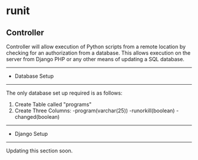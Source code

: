 # runit
## Controller

Controller will allow execution of Python scripts from a remote location by checking
 for an authorization from a database. This allows execution on the server from Django
 PHP or any other means of updating a SQL database.

************
* Database Setup 
************
The only database set up required is as follows:
  1. Create Table called "programs"
  2. Create Three Columns:
    -program(varchar(25))
    -runorkill(boolean)
    -changed(boolean)
    
************
* Django Setup 
************
 Updating this section soon.
